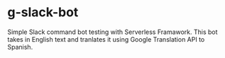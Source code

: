 # g-slack-bot

Simple Slack command bot testing with Serverless Framawork. This bot takes in English text and tranlates it using Google Translation API to Spanish.
